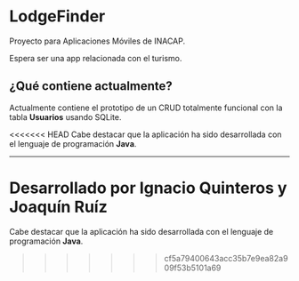 # LodgeFinder

Proyecto para Aplicaciones Móviles de INACAP. 

Espera ser una app relacionada con el turismo.

## ¿Qué contiene actualmente?

Actualmente contiene el prototipo de un CRUD totalmente funcional con la tabla **Usuarios** usando SQLite.

<<<<<<< HEAD
Cabe destacar que la aplicación ha sido desarrollada con el lenguaje de programación **Java**.

----------

Desarrollado por Ignacio Quinteros y Joaquín Ruíz
=======
Cabe destacar que la aplicación ha sido desarrollada con el lenguaje de programación **Java**.
>>>>>>> cf5a79400643acc35b7e9ea82a909f53b5101a69
